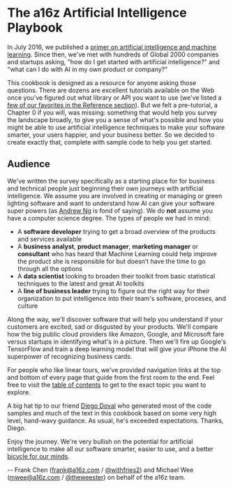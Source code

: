 # The a16z Artificial Intelligence Playbook

In July 2016, we published a [primer on artificial intelligence and machine learning](http://a16z.com/2016/06/10/ai-deep-learning-machines/). Since then, we've met with hundreds of Global 2000 companies and startups asking, "how do I get started with artificial intelligence?" and "what can I do with AI in my own product or company?"

This cookbook is designed as a resource for anyone asking those questions. There are dozens are excellent tutorials available on the Web once you've figured out what library or API you want to use (we've listed a [few of our favorites in the Reference section](ai/src/docs/reference/links.md)). But we felt a pre-tutorial, a Chapter 0 if you will, was missing: something that would help you survey the landscape broadly, to give you a sense of what's possible and how you might be able to use artificial intelligence techniques to make your software smarter, your users happier, and your business better. So we decided to create exactly that, complete with sample code to help you get started.

## Audience

We've written the survey specifically as a starting place for for business and technical people just beginning their own journeys with artificial intelligence. We assume you are involved in creating or managing or green lighting software and want to understand how AI can give your software super powers (as [Andrew Ng](http://andrewng.org) is fond of saying). We do **not** assume you have a computer science degree. The types of people we had in mind:
* A **software developer** trying to get a broad overview of the products and services available
* A **business analyst**, **product manager**, **marketing manager** or **consultant** who has heard that Machine Learning could help improve the product she is responsible for but doesn’t have the time to go through all the options
* A **data scientist** looking to broaden their toolkit from basic statistical techniques to the latest and great AI toolkits
* A **line of business leader** trying to figure out the right way for their organization to put intelligence into their team's software, proceses, and culture  

Along the way, we'll discover software that will help you understand if your customers are excited, sad or disgusted by your products. We'll compare how the big public cloud providers like Amazon, Google, and Microsoft fare versus startups in identifying what's in a picture. Then we'll fire up Google's TensorFlow and train a deep learning model that will give your iPhone the AI superpower of recognizing business cards.

For people who like linear tours, we've provided navigation links at the top and bottom of every page that guide from the first room to the end. Feel free to visit the [table of contents]() to get to the exact topic you want to explore.

A big hat tip to our friend [Diego Doval](https://medium.com/@diego.) who generated most of the code samples and much of the text in this cookbook based on some very high level, hand-wavy guidance. As usual, he's exceeded expectations. Thanks, Diego.

Enjoy the journey. We're very bullish on the potential for artificial intelligence to make all our software smarter, easier to use, and a better [bicycle for our minds](https://www.youtube.com/watch?v=ob_GX50Za6c).

--
Frank Chen (frank@a16z.com / [@withfries2](https://twitter.com/withfries2)) and Michael Wee (mwee@a16z.com / [@theweester](https://twitter.com/theweester)) on behalf of the a16z team.
<!-- Eyes up, Guardian. -->
